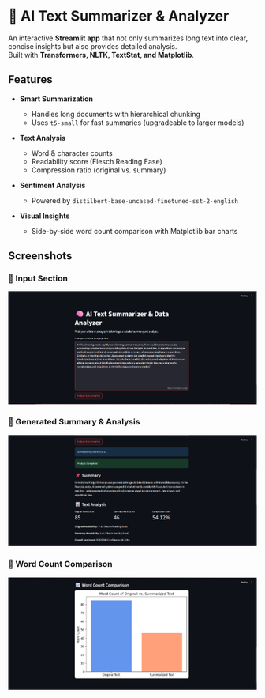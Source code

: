 # 🧠 AI Text Summarizer & Analyzer

An interactive **Streamlit app** that not only summarizes long text into clear, concise insights but also provides detailed analysis.  
Built with **Transformers, NLTK, TextStat, and Matplotlib**.  

## Features
- **Smart Summarization**  
  - Handles long documents with hierarchical chunking  
  - Uses `t5-small` for fast summaries (upgradeable to larger models)  

- **Text Analysis**  
  - Word & character counts  
  - Readability score (Flesch Reading Ease)  
  - Compression ratio (original vs. summary)  

- **Sentiment Analysis**  
  - Powered by `distilbert-base-uncased-finetuned-sst-2-english`  

- **Visual Insights**  
  - Side-by-side word count comparison with Matplotlib bar charts  
  
## Screenshots

### 🔹 Input Section
![App Screenshot 1](./1.png)

### 🔹 Generated Summary & Analysis
![App Screenshot 2](./2.png)

### 🔹 Word Count Comparison
![App Screenshot 3](./3.png)


